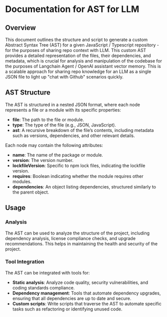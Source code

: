 # Documentation for AST for LLM

## Overview
This document outlines the structure and script to generate a custom Abstract Syntax Tree (AST) for a given JavaScript / Typescript repository - for the purposes of sharing repo context with LLM. This custom AST provides a detailed representation of the files, their dependencies, and metadata, which is crucial for analysis and manipulation of the codebase for the purposes of Langchain Agent / OpenAI assistant vector memory. This is a scalable approach for sharing repo knowledge for an LLM as a single JSON file to light up "chat with Github" scenarios quickly.

## AST Structure
The AST is structured in a nested JSON format, where each node represents a file or a module with its specific properties:

- **file**: The path to the file or module.
- **type**: The type of the file (e.g., JSON, JavaScript).
- **ast**: A recursive breakdown of the file’s contents, including metadata such as versions, dependencies, and other relevant details.

Each node may contain the following attributes:

- **name**: The name of the package or module.
- **version**: The version number.
- **lockfileVersion**: Specific to npm lock files, indicating the lockfile version.
- **requires**: Boolean indicating whether the module requires other modules.
- **dependencies**: An object listing dependencies, structured similarly to the parent object.

## Usage
### Analysis
The AST can be used to analyze the structure of the project, including dependency analysis, license compliance checks, and upgrade recommendations. This helps in maintaining the health and security of the project.

### Tool Integration
The AST can be integrated with tools for:
- **Static analysis**: Analyze code quality, security vulnerabilities, and coding standards compliance.
- **Dependency management**: Tools that automate dependency upgrades, ensuring that all dependencies are up to date and secure.
- **Custom scripts**: Write scripts that traverse the AST to automate specific tasks such as refactoring or identifying unused code.